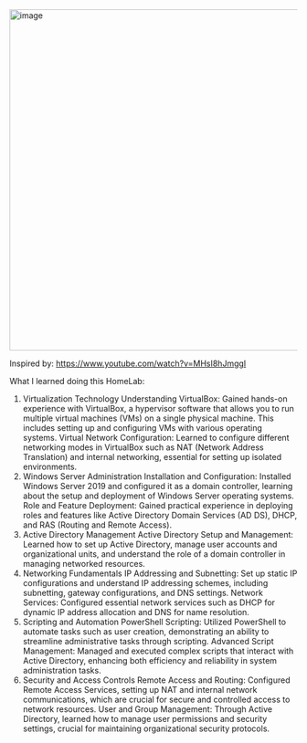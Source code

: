 <img width="598" alt="image" src="https://github.com/Empyrexn/VirtualBox-Active-Directory/assets/142949114/f67e5cbf-e674-49a2-8c71-b6acaab0e9f8">

Inspired by: https://www.youtube.com/watch?v=MHsI8hJmggI

What I learned doing this HomeLab:

1. Virtualization Technology
Understanding VirtualBox: Gained hands-on experience with VirtualBox, a hypervisor software that allows you to run multiple virtual machines (VMs) on a single physical machine. This includes setting up and configuring VMs with various operating systems.
Virtual Network Configuration: Learned to configure different networking modes in VirtualBox such as NAT (Network Address Translation) and internal networking, essential for setting up isolated environments.
2. Windows Server Administration
Installation and Configuration: Installed Windows Server 2019 and configured it as a domain controller, learning about the setup and deployment of Windows Server operating systems.
Role and Feature Deployment: Gained practical experience in deploying roles and features like Active Directory Domain Services (AD DS), DHCP, and RAS (Routing and Remote Access).
3. Active Directory Management
Active Directory Setup and Management: Learned how to set up Active Directory, manage user accounts and organizational units, and understand the role of a domain controller in managing networked resources.
4. Networking Fundamentals
IP Addressing and Subnetting: Set up static IP configurations and understand IP addressing schemes, including subnetting, gateway configurations, and DNS settings.
Network Services: Configured essential network services such as DHCP for dynamic IP address allocation and DNS for name resolution.
5. Scripting and Automation
PowerShell Scripting: Utilized PowerShell to automate tasks such as user creation, demonstrating an ability to streamline administrative tasks through scripting.
Advanced Script Management: Managed and executed complex scripts that interact with Active Directory, enhancing both efficiency and reliability in system administration tasks.
6. Security and Access Controls
Remote Access and Routing: Configured Remote Access Services, setting up NAT and internal network communications, which are crucial for secure and controlled access to network resources.
User and Group Management: Through Active Directory, learned how to manage user permissions and security settings, crucial for maintaining organizational security protocols.
